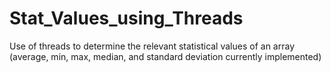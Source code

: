 # Stat_Values_using_Threads
Use of threads to determine the relevant statistical values of an array (average, min, max, median, and standard deviation currently implemented)
